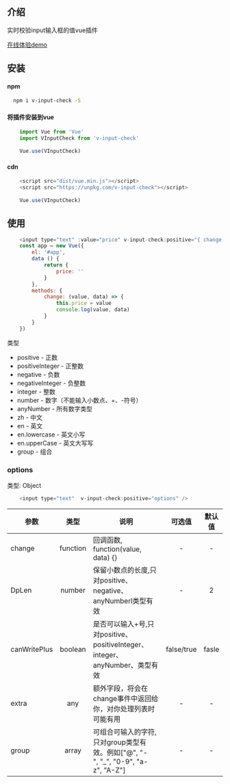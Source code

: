 ## 介绍
实时校验input输入框的值vue插件  

[在线体验demo](https://yaoxiangmei.github.io/v-input-check)
## 安装
#### npm
```bash
  npm i v-input-check -S
```
#### 将插件安装到vue
``` js
    import Vue from 'Vue'
    import VInputCheck from 'v-input-check'
    
    Vue.use(VInputCheck)
```
#### cdn
```js
    <script src="dist/vue.min.js"></script>
    <script src="https://unpkg.com/v-input-check"></script>
    
    Vue.use(VInputCheck)
```
## 使用
```js
    <input type="text" :value="price" v-input-check:positive="{ change, DpLen: 1 }" />
    const app = new Vue({
        el: '#app',
        data () {
            return {
                price: ''
            }
        },
        methods: {
            change: (value, data) => {
                this.price = value
                console.log(value, data)
            }
        }
    })
```
类型
* positive - 正数
* positiveInteger - 正整数
* negative - 负数
* negativeInteger - 负整数
* integer - 整数
* number - 数字（不能输入小数点、+、-符号）
* anyNumber - 所有数字类型
* zh - 中文
* en - 英文
* en.lowercase - 英文小写
* en.upperCase - 英文大写写
* group - 组合

### options
类型: Object
```js
    <input type="text"  v-input-check:positive="options" />
```
| 参数 | 类型 | 说明 | 可选值 | 默认值 |
| ----- | :----: | ----- | :------: | :------: |
| change | function | 回调函数, function(value, data) {} | - | - |
| DpLen | number | 保留小数点的长度,只对positive、negative、anyNumberl类型有效 | - | 2 |
| canWritePlus | boolean |  是否可以输入+号,只对positive、positiveInteger、integer、anyNumber、类型有效 | false/true | fasle |
| extra | any |  额外字段，将会在change事件中返回给你，对你处理列表时可能有用 | - | - |
| group | array |  可组合可输入的字符,只对group类型有效。例如["@", "-", "_", "0-9", "a-z", "A-Z"]| - | - |
